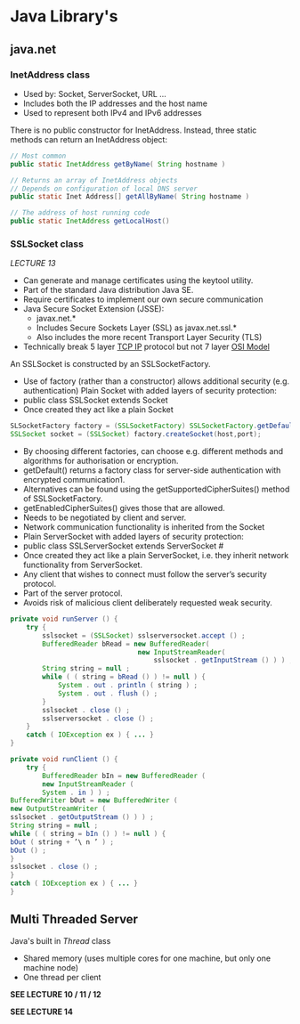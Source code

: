 # Java Library's
## java.net
### InetAddress class
- Used by: Socket, ServerSocket, URL ...
- Includes both the IP addresses and the host name
- Used to represent both IPv4 and IPv6 addresses

There is no public constructor for InetAddress. Instead, three static methods can return an InetAddress object:
```java
// Most common
public static InetAddress getByName( String hostname )
```
```java
// Returns an array of InetAddress objects
// Depends on configuration of local DNS server
public static Inet Address[] getAllByName( String hostname )
```
```java
// The address of host running code
public static InetAddress getLocalHost()
```
### SSLSocket class
*LECTURE 13*
- Can generate and manage certificates using the keytool utility.  
- Part of the standard Java distribution Java SE.  
- Require certificates to implement our own secure communication
- Java Secure Socket Extension (JSSE):  
	- javax.net.*  
	- Includes Secure Sockets Layer (SSL) as javax.net.ssl.*  
	- Also includes the more recent Transport Layer Security (TLS)
- Technically break 5 layer [TCP IP](TCP%20IP.md) protocol but not 7 layer [OSI Model](OSI%20Model.md)

An SSLSocket is constructed by an SSLSocketFactory.  
- Use of factory (rather than a constructor) allows additional security (e.g. authentication)
Plain Socket with added layers of security protection:  
- public class SSLSocket extends Socket
- Once created they act like a plain Socket
```java
SLSocketFactory factory = (SSLSocketFactory) SSLSocketFactory.getDefault();
SSLSocket socket = (SSLSocket) factory.createSocket(host,port);
```
- By choosing different factories, can choose e.g. different methods and algorithms for authorisation or encryption.  
- getDefault() returns a factory class for server-side authentication with encrypted communication1.  
- Alternatives can be found using the getSupportedCipherSuites() method of SSLSocketFactory.  
- getEnabledCipherSuites() gives those that are allowed.  
- Needs to be negotiated by client and server.  
- Network communication functionality is inherited from the Socket
- Plain ServerSocket with added layers of security protection:  
- public class SSLServerSocket extends ServerSocket  #
- Once created they act like a plain ServerSocket, i.e. they inherit network functionality from ServerSocket.  
- Any client that wishes to connect must follow the server’s security protocol.  
- Part of the server protocol.  
- Avoids risk of malicious client deliberately requested weak security.
```java
private void runServer () {  
	try {  
		sslsocket = (SSLSocket) sslserversocket.accept () ;  
		BufferedReader bRead = new BufferedReader(
								new InputStreamReader(
									sslsocket . getInputStream () ) ) ;  
		String string = null ;  
		while ( ( string = bRead () ) != null ) {  
			System . out . println ( string ) ;  
			System . out . flush () ;  
		}  
		sslsocket . close () ;  
		sslserversocket . close () ;  
	}  
	catch ( IOException ex ) { ... }  
}
```
```java
private void runClient () {  
	try {  
		BufferedReader bIn = new BufferedReader (  
		new InputStreamReader (  
		System . in ) ) ;  
BufferedWriter bOut = new BufferedWriter (  
new OutputStreamWriter (  
sslsocket . getOutputStream () ) ) ;  
String string = null ;  
while ( ( string = bIn () ) != null ) {  
bOut ( string + ’\ n ’ ) ;  
bOut () ;  
}  
sslsocket . close () ;  
}  
catch ( IOException ex ) { ... }  
}
```
## Multi Threaded Server
Java's built in *Thread* class
- Shared memory (uses multiple cores for one machine, but only one machine node)
- One thread per client

**SEE LECTURE 10 / 11 / 12**

**SEE LECTURE 14**